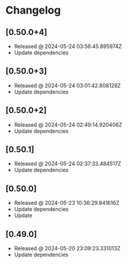# Changelog

## [0.50.0+4]

- Released @ 2024-05-24 03:56:45.895974Z
- Update dependencies

## [0.50.0+3]

- Released @ 2024-05-24 03:01:42.808128Z
- Update dependencies

## [0.50.0+2]

- Released @ 2024-05-24 02:49:14.920406Z
- Update dependencies

## [0.50.1]

- Released @ 2024-05-24 02:37:33.484517Z
- Update dependencies

## [0.50.0]

- Released @ 2024-05-23 10:36:29.841616Z
- Update dependencies
- Update

## [0.49.0]

- Released @ 2024-05-20 23:09:23.331013Z
- Update dependencies
